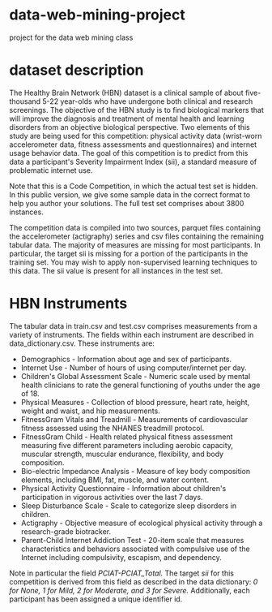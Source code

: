 # data-web-mining-project
project for the data web mining class

# dataset description 
The Healthy Brain Network (HBN) dataset is a clinical sample of about five-thousand 5-22 year-olds who have undergone both clinical and research screenings. The objective of the HBN study is to find biological markers that will improve the diagnosis and treatment of mental health and learning disorders from an objective biological perspective. Two elements of this study are being used for this competition: physical activity data (wrist-worn accelerometer data, fitness assessments and questionnaires) and internet usage behavior data. The goal of this competition is to predict from this data a participant's Severity Impairment Index (sii), a standard measure of problematic internet use.

Note that this is a Code Competition, in which the actual test set is hidden. In this public version, we give some sample data in the correct format to help you author your solutions. The full test set comprises about 3800 instances.

The competition data is compiled into two sources, parquet files containing the accelerometer (actigraphy) series and csv files containing the remaining tabular data. The majority of measures are missing for most participants. In particular, the target sii is missing for a portion of the participants in the training set. You may wish to apply non-supervised learning techniques to this data. The sii value is present for all instances in the test set.

# HBN Instruments
The tabular data in train.csv and test.csv comprises measurements from a variety of instruments. The fields within each instrument are described in data_dictionary.csv. These instruments are:

- Demographics - Information about age and sex of participants.
- Internet Use - Number of hours of using computer/internet per day.
- Children's Global Assessment Scale - Numeric scale used by mental health clinicians to rate the general functioning of youths under the age of 18.
- Physical Measures - Collection of blood pressure, heart rate, height, weight and waist, and hip measurements.
- FitnessGram Vitals and Treadmill - Measurements of cardiovascular fitness assessed using the NHANES treadmill protocol.
- FitnessGram Child - Health related physical fitness assessment measuring five different parameters including aerobic capacity, muscular strength, muscular endurance, flexibility, and body composition.
- Bio-electric Impedance Analysis - Measure of key body composition elements, including BMI, fat, muscle, and water content.
- Physical Activity Questionnaire - Information about children's participation in vigorous activities over the last 7 days.
- Sleep Disturbance Scale - Scale to categorize sleep disorders in children.
- Actigraphy - Objective measure of ecological physical activity through a research-grade biotracker.
- Parent-Child Internet Addiction Test - 20-item scale that measures characteristics and behaviors associated with compulsive use of the Internet including compulsivity, escapism, and dependency.

Note in particular the field *PCIAT-PCIAT_Total.* The target *sii* for this competition is derived from this field as described in the data dictionary: *0 for None, 1 for Mild, 2 for Moderate, and 3 for Severe.* Additionally, each participant has been assigned a unique identifier id.


